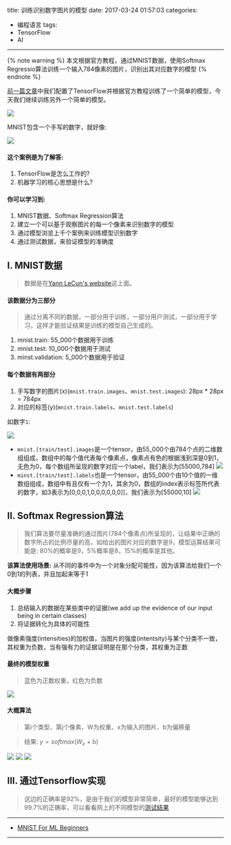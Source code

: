 title: 训练识别数字图片的模型
date: 2017-03-24 01:57:03
categories:
- 编程语言
tags:
- TensorFlow
- AI

---


{% note warning %} 本文根据官方教程，通过MNIST数据，使用Softmax Regressio算法训练一个输入784像素的图片，识别出其对应数字的模型 {% endnote %}

<!-- more -->

[前一篇文章](https://blog.dreamtobe.cn/tensorflow-sample/)中我们配置了TensorFlow并根据官方教程训练了一个简单的模型，今天我们继续训练另外一个简单的模型。

![](/img/tensorflow-mnist-1.png)

MNIST包含一个手写的数字，就好像:

![](/img/tensorflow-mnist-2.png)

#### 这个案例是为了解答:

1. TensorFlow是怎么工作的?
2. 机器学习的核心思想是什么?


#### 你可以学习到:

1. MNIST数据、Softmax Regression算法
2. 建立一个可以基于观察图片的每一个像素来识别数字的模型
3. 通过模型浏览上千个案例来训练模型识别数字
4. 通过测试数据，来验证模型的准确度

## I. MNIST数据

> 数据是在[Yann LeCun's website](http://yann.lecun.com/exdb/mnist/)这上面。

#### 该数据分为三部分

> 通过分离不同的数据，一部分用于训练，一部分用户测试，一部分用于学习，这样才能验证结果是训练的模型自己生成的。

1. mnist.train: 55_000个数据用于训练
2. mnist.test: 10_000个数据用于测试
3. minst.validation: 5_000个数据用于验证

#### 每个数据有两部分

1. 手写数字的图片(x)(`mnist.train.images`、`mnist.test.images`): 28px * 28px = 784px
2. 对应的标签(y)(`mnist.train.labels`、`mnist.test.labels`)

如数字`1`:

![](/img/tensorflow-mnist-3.png)

- `mnist.[train/test].images`是一个tensor，由55_000个由784个点的二维数组组成，数组中的每个值代表每个像素点，像素点有色的根据浅到深是0到1，无色为0，每个数组所呈现的数字对应一个label，我们表示为[55000,784]
![](/img/tensorflow-mnist-4.png)
- `minst.[train/test].labels`也是一个tensor，由55_000个由10个值的一维数组组成，数组中有且仅有一个为1，其余为0，数组的index表示标签所代表的数字，如3表示为[0,0,0,1,0,0,0,0,0,0]]，我们表示为[55000,10]
![](/img/tensorflow-mnist-5.png)

## II. Softmax Regression算法

> 我们算法要尽量准确的通过图片(784个像素点)所呈现的，让结果中正确的数字所占的比例尽量的高，如给出的图片对应的数字是9，模型运算结果可能是: 80%的概率是9，5%概率是8，15%的概率是其他。


**该算法使用场景:** 从不同的事件中为一个对象分配可能性，因为该算法给我们一个0到1的列表，并且加起来等于1

#### 大概步骤

1. 总结输入的数据在某些类中的证据(we add up the evidence of our input being in certain classes)
2. 将证据转化为具体的可能性

做像素强度(intensities)的加权值，当图片的强度(intentsity)与某个分类不一致，其权重为负数，当有强有力的证据证明是在那个分类，其权重为正数

#### 最终的模型权重

> 蓝色为正数权重，红色为负数

![](/img/tensorflow-mnist-6.png)

#### 大概算法

> 第i个类型、第j个像素、W为权重、x为输入的图片、b为偏移量

> 结果: $y = softmax(W_x$ + b)

![](/img/tensorflow-mnist-7.png)
![](/img/tensorflow-mnist-8.png)
![](/img/tensorflow-mnist-9.png)

## III. 通过Tensorflow实现

<script src="https://gist.dreamtobe.cn/Jacksgong/c90d3e0f6a877330c55daeeb7a021685.js"></script>

> 这边的正确率是92%，是由于我们的模型非常简单，最好的模型能够达到99.7%的正确率，可以看看网上的不同模型的[测试结果](http://rodrigob.github.io/are_we_there_yet/build/classification_datasets_results.html)

---

- [MNIST For ML Beginners](https://www.tensorflow.org/get_started/mnist/beginners)

---
